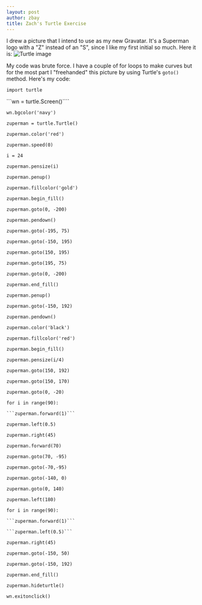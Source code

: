```yaml
---
layout: post
author: zbay
title: Zach's Turtle Exercise
---
```


I drew a picture that I intend to use as my new Gravatar. 
It's a Superman logo with a "Z" instead of an "S", since I like my first initial so much. 
Here it is: ![Turtle image](http://imgur.com/1b3QQKV)

My code was brute force. I have a couple of for loops to make curves but for the most part I "freehanded" this picture by using Turtle's ```goto()``` method. Here's my code:

```import turtle```

```wn = turtle.Screen()````

```wn.bgcolor('navy')```

```zuperman = turtle.Turtle()```

```zuperman.color('red')```

```zuperman.speed(0)```

```i = 24```

```zuperman.pensize(i)```                

```zuperman.penup()```

```zuperman.fillcolor('gold')```

```zuperman.begin_fill()```

```zuperman.goto(0, -200)```

```zuperman.pendown()```

```zuperman.goto(-195, 75)```

```zuperman.goto(-150, 195)```

```zuperman.goto(150, 195)```

```zuperman.goto(195, 75)```

```zuperman.goto(0, -200)```

```zuperman.end_fill()```

```zuperman.penup()```

```zuperman.goto(-150, 192)```

```zuperman.pendown()```

```zuperman.color('black')```

```zuperman.fillcolor('red')```

```zuperman.begin_fill()```

```zuperman.pensize(i/4)```

```zuperman.goto(150, 192)```

```zuperman.goto(150, 170)```

```zuperman.goto(0, -20)```

```for i in range(90):```

    ```zuperman.forward(1)```
    
   ```zuperman.left(0.5)```
    
```zuperman.right(45)```

```zuperman.forward(70)```

```zuperman.goto(70, -95)```

```zuperman.goto(-70,-95)```

```zuperman.goto(-140, 0)```

```zuperman.goto(0, 140)```

```zuperman.left(180)```

```for i in range(90):```

    ```zuperman.forward(1)```
    
    ```zuperman.left(0.5)```
    
```zuperman.right(45)```

```zuperman.goto(-150, 50)```

```zuperman.goto(-150, 192)```

```zuperman.end_fill()```

```zuperman.hideturtle()```

```wn.exitonclick()```


